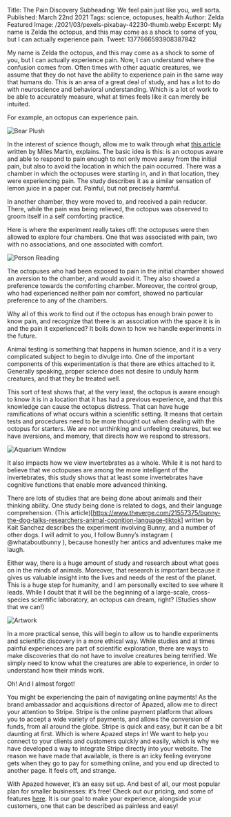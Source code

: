 Title: The Pain Discovery
Subheading: We feel pain just like you, well sorta.
Published: March 22nd 2021
Tags: science, octopuses, health
Author: Zelda
Featured Image: /2021/03/pexels-pixabay-42230-thumb.webp
Excerpt: My name is Zelda the octopus, and this may come as a shock to some of you, but I can actually experience pain.
Tweet: 1377666593908387842

My name is Zelda the octopus, and this may come as a shock to some of you, but I can actually experience pain. Now, I can understand where the confusion comes from. Often times with other aquatic creatures, we assume that they do not have the ability to experience pain in the same way that humans do. This is an area of a great deal of study, and has a lot to do with neuroscience and behavioral understanding. Which is a lot of work to be able to accurately measure, what at times feels like it can merely be intuited.

For example, an octopus can experience pain.

![Bear Plush](/2021/03/pexels-pixabay-42230-1200.webp)

In the interest of science though, allow me to walk through what [this article](https://academictimes.com/octopuses-can-feel-pain-both-physically-and-subjectively/?T=AU) written by Miles Martin, explains. The basic idea is this: is an octopus aware and able to respond to pain enough to not only move away from the initial pain, but also to avoid the location in which the pain occurred. There was a chamber in which the octopuses were starting in, and in that location, they were experiencing pain. The study describes it as a similar sensation of lemon juice in a paper cut. Painful, but not precisely harmful.

In another chamber, they were moved to, and received a pain reducer. There, while the pain was being relieved, the octopus was observed to groom itself in a self comforting practice.

Here is where the experiment really takes off: the octopuses were then allowed to explore four chambers. One that was associated with pain, two with no associations, and one associated with comfort.

![Person Reading](/2021/03/pexels-cottonbro-4861373-1200.webp)

The octopuses who had been exposed to pain in the initial chamber showed an aversion to the chamber, and would avoid it. They also showed a preference towards the comforting chamber. Moreover, the control group, who had experienced neither pain nor comfort, showed no particular preference to any of the chambers.

Why all of this work to find out if the octopus has enough brain power to know pain, and recognize that there is an association with the space it is in and the pain it experienced? It boils down to how we handle experiments in the future.

Animal testing is something that happens in human science, and it is a very complicated subject to begin to divulge into. One of the important components of this experimentation is that there are ethics attached to it. Generally speaking, proper science does not desire to unduly harm creatures, and that they be treated well. 

This sort of test shows that, at the very least, the octopus is aware enough to know it is in a location that it has had a previous experience, and that this knowledge can cause the octopus distress. That can have huge ramifications of what occurs within a scientific setting. It means that certain tests and procedures need to be more thought out when dealing with the octopus for starters. We are not unthinking and unfeeling creatures, but we have aversions, and memory, that directs how we respond to stressors.

![Aquarium Window](/2021/03/pexels-ivy-son-3490958-1200.webp)

It also impacts how we view invertebrates as a whole. While it is not hard to believe that we octopuses are among the more intelligent of the invertebrates, this study shows that at least some invertebrates have cognitive functions that enable more advanced thinking.

There are lots of studies that are being done about animals and their thinking ability. One study being done is related to dogs, and their language comprehension. (This article)[https://www.theverge.com/21557375/bunny-the-dog-talks-researchers-animal-cognition-language-tiktok] written by Kait Sanchez describes the experiment involving Bunny, and a number of other dogs. I will admit to you, I follow Bunny’s instagram ( @whataboutbunny ), because honestly her antics and adventures make me laugh.

Either way, there is a huge amount of study and research about what goes on in the minds of animals. Moreover, that research is important because it gives us valuable insight into the lives and needs of the rest of the planet. This is a huge step for humanity, and I am personally excited to see where it leads. While I doubt that it will be the beginning of a large-scale, cross-species scientific laboratory, an octopus can dream, right? (Studies show that we can!)

![Artwork](/2021/03/pexels-meo-724994-1200.webp)

In a more practical sense, this will begin to allow us to handle experiments and scientific discovery in a more ethical way. While studies and at times painful experiences are part of scientific exploration, there are ways to make discoveries that do not have to involve creatures being terrified. We simply need to know what the creatures are able to experience, in order to understand how their minds work.

Oh! And I almost forgot!

You might be experiencing the pain of navigating online payments! As the brand ambassador and acquisitions director of Apazed, allow me to direct your attention to Stripe. Stripe is the online payment platform that allows you to accept a wide variety of payments, and allows the conversion of funds, from all around the globe. Stripe is quick and easy, but it can be a bit daunting at first. Which is where Apazed steps in! We want to help you connect to your clients and customers quickly and easily, which is why we have developed a way to integrate Stripe directly into your website. The reason we have made that available, is there is an icky feeling everyone gets when they go to pay for something online, and you end up directed to another page. It feels off, and strange.

With Apazed however, it’s an easy set up. And best of all, our most popular plan for smaller businesses: it’s free! Check out our pricing, and some of features [here](https://apazed.com/pricing). It is our goal to make your experience, alongside your customers, one that can be described as painless and easy!

